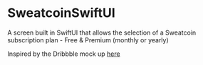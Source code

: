 # SweatcoinSwiftUI
A screen built in SwiftUI that allows the selection of a Sweatcoin subscription plan - Free &amp; Premium (monthly or yearly)


Inspired by the Dribbble mock up [here](https://dribbble.com/shots/16536446-Sweatcoin-Premium-Subscription/attachments/11556205?mode=media )

